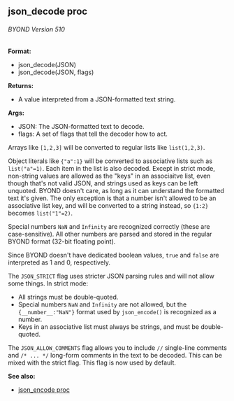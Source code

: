 ## json_decode proc 
###### BYOND Version 510

**Format:**
+   json_decode(JSON)
+   json_decode(JSON, flags)
<!-- -->
**Returns:**
+   A value interpreted from a JSON-formatted text string.
<!-- -->
**Args:**
+   JSON: The JSON-formatted text to decode.
+   flags: A set of flags that tell the decoder how to act.


Arrays like `[1,2,3]` will be converted to regular lists like
`list(1,2,3)`. 

Object literals like `{"a":1}` will be converted
to associative lists such as `list("a"=1)`. Each item in the list is
also decoded. Except in strict mode, non-string values are allowed as
the \"keys\" in an associaitve list, even though that\'s not valid JSON,
and strings used as keys can be left unquoted. BYOND doesn\'t care, as
long as it can understand the formatted text it\'s given. The only
exception is that a number isn\'t allowed to be an associative list key,
and will be converted to a string instead, so `{1:2}` becomes
`list("1"=2)`. 

Special numbers `NaN` and `Infinity` are
recognized correctly (these are case-sensitive). All other numbers are
parsed and stored in the regular BYOND format (32-bit floating point).


Since BYOND doesn\'t have dedicated boolean values, `true` and
`false` are interpreted as 1 and 0, respectively. 

The
`JSON_STRICT` flag uses stricter JSON parsing rules and will not allow
some things. In strict mode:
-   All strings must be double-quoted.
-   Special numbers `NaN` and `Infinity` are not allowed, but the
    `{__number__:"NaN"}` format used by `json_encode()` is recognized as
    a number.
-   Keys in an associative list must always be strings, and must be
    double-quoted.


The `JSON_ALLOW_COMMENTS` flag allows you to include `//`
single-line comments and `/* ... */` long-form comments in the text to
be decoded. This can be mixed with the strict flag. This flag is now
used by default.

**See also:**
+   [json_encode proc](/ref/proc/json_encode.md) <!-- -->